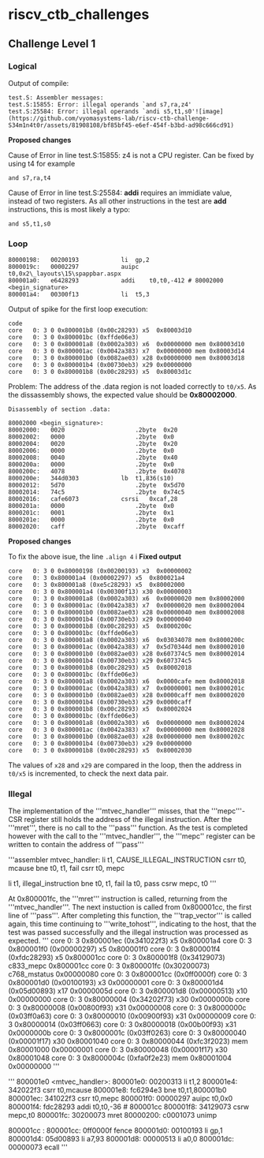 # riscv_ctb_challenges

## Challenge Level 1

### Logical

Output of compile:
```assembly
test.S: Assembler messages:
test.S:15855: Error: illegal operands `and s7,ra,z4'
test.S:25584: Error: illegal operands `andi s5,t1,s0'![image](https://github.com/vyomasystems-lab/riscv-ctb-challenge-S34m1n4t0r/assets/81908108/bf85bf45-e6ef-454f-b3bd-ad98c666cd91)
```
**Proposed changes**

Cause of Error in line test.S:15855:  z4 is not a CPU register. Can be fixed by using t4 for example
```assembly
and s7,ra,t4
```

Cause of Error in line test.S:25584: **addi** requires an immidiate value, instead of two registers. As all other instructions in the test are **add** instructions, this is most likely a typo:
```assembly
and s5,t1,s0
```



### Loop



```listing
80000198:	00200193          	li	gp,2
8000019c:	00002297          	auipc	t0,0x2\_layouts\15\spappbar.aspx
800001a0:	e6428293          	addi	t0,t0,-412 # 80002000 <begin_signature>
800001a4:	00300f13          	li	t5,3
```

Output of spike for the  first loop execution:
```listing
code
core   0: 3 0 0x800001b8 (0x00c28293) x5  0x80003d10
core   0: 3 0 0x800001bc (0xffde06e3)
core   0: 3 0 0x800001a8 (0x0002a303) x6  0x00000000 mem 0x80003d10
core   0: 3 0 0x800001ac (0x0042a383) x7  0x00000000 mem 0x80003d14
core   0: 3 0 0x800001b0 (0x0082ae03) x28 0x00000000 mem 0x80003d18
core   0: 3 0 0x800001b4 (0x00730eb3) x29 0x00000000
core   0: 3 0 0x800001b8 (0x00c28293) x5  0x80003d1c
```

Problem: The address of the .data region is not loaded correctly to ```t0/x5```. As the dissassembly shows, the expected value should be **0x80002000**. 
```data
Disassembly of section .data:

80002000 <begin_signature>:
80002000:	0020                	.2byte	0x20
80002002:	0000                	.2byte	0x0
80002004:	0020                	.2byte	0x20
80002006:	0000                	.2byte	0x0
80002008:	0040                	.2byte	0x40
8000200a:	0000                	.2byte	0x0
8000200c:	4078                	.2byte	0x4078
8000200e:	344d0303          	lb	t1,836(s10)
80002012:	5d70                	.2byte	0x5d70
80002014:	74c5                	.2byte	0x74c5
80002016:	cafe6073          	csrsi	0xcaf,28
8000201a:	0000                	.2byte	0x0
8000201c:	0001                	.2byte	0x1
8000201e:	0000                	.2byte	0x0
80002020:	caff                	.2byte	0xcaff
```


**Proposed changes**

To fix the above isue, the line ```.align 4``` i
**Fixed output**
```listing
core   0: 3 0 0x80000198 (0x00200193) x3  0x00000002
core   0: 3 0x800001a4 (0x00002297) x5  0x800021a4
core   0: 3 0x800001a8 (0xe5c28293) x5  0x80002000
core   0: 3 0 0x800001a4 (0x00300f13) x30 0x00000003
core   0: 3 0 0x800001a8 (0x0002a303) x6  0x00000020 mem 0x80002000
core   0: 3 0 0x800001ac (0x0042a383) x7  0x00000020 mem 0x80002004
core   0: 3 0 0x800001b0 (0x0082ae03) x28 0x00000040 mem 0x80002008
core   0: 3 0 0x800001b4 (0x00730eb3) x29 0x00000040
core   0: 3 0 0x800001b8 (0x00c28293) x5  0x8000200c
core   0: 3 0 0x800001bc (0xffde06e3)
core   0: 3 0 0x800001a8 (0x0002a303) x6  0x03034078 mem 0x8000200c
core   0: 3 0 0x800001ac (0x0042a383) x7  0x5d70344d mem 0x80002010
core   0: 3 0 0x800001b0 (0x0082ae03) x28 0x607374c5 mem 0x80002014
core   0: 3 0 0x800001b4 (0x00730eb3) x29 0x607374c5
core   0: 3 0 0x800001b8 (0x00c28293) x5  0x80002018
core   0: 3 0 0x800001bc (0xffde06e3)
core   0: 3 0 0x800001a8 (0x0002a303) x6  0x0000cafe mem 0x80002018
core   0: 3 0 0x800001ac (0x0042a383) x7  0x00000001 mem 0x8000201c
core   0: 3 0 0x800001b0 (0x0082ae03) x28 0x0000caff mem 0x80002020
core   0: 3 0 0x800001b4 (0x00730eb3) x29 0x0000caff
core   0: 3 0 0x800001b8 (0x00c28293) x5  0x80002024
core   0: 3 0 0x800001bc (0xffde06e3)
core   0: 3 0 0x800001a8 (0x0002a303) x6  0x00000000 mem 0x80002024
core   0: 3 0 0x800001ac (0x0042a383) x7  0x00000000 mem 0x80002028
core   0: 3 0 0x800001b0 (0x0082ae03) x28 0x00000000 mem 0x8000202c
core   0: 3 0 0x800001b4 (0x00730eb3) x29 0x00000000
core   0: 3 0 0x800001b8 (0x00c28293) x5  0x80002030
```

The values of ```x28``` and ```x29``` are compared in the loop, then the address in ```t0/x5``` is incremented, to check the next data pair.


### Illegal

The implementation of the '''mtvec_handler''' misses, that the '''mepc'''-CSR register still holds the address of the illegal instruction. After the '''mret''', there is no call to the '''pass''' function. 
As the test is completed however with the call to the '''mtvec_handler''', the '''mepc'' register can be written to contain the address of '''pass'''

'''assembler
mtvec_handler:
  li t1, CAUSE_ILLEGAL_INSTRUCTION
  csrr t0, mcause
  bne t0, t1, fail
  csrr t0, mepc

  li t1, illegal_instruction
  bne t0, t1, fail
  la t0, pass
  csrw mepc, t0
'''

At 0x800001fc, the '''mret''' instruction is called, returning from the '''mtvec_handler'''. The next instuction is called from 0x800001cc, the first line of '''pass'''. After completing this function, the '''trap_vector''' is called again, this time continuing to '''write_tohost''', indicating to the host, that the test was passed successfully and the illegal instruction was processed as expected.
'''
core   0: 3 0x800001ec (0x341022f3) x5  0x800001a4
core   0: 3 0x800001f0 (0x00000297) x5  0x800001f0
core   0: 3 0x800001f4 (0xfdc28293) x5  0x800001cc
core   0: 3 0x800001f8 (0x34129073) c833_mepc 0x800001cc
core   0: 3 0x800001fc (0x30200073) c768_mstatus 0x00000080
core   0: 3 0x800001cc (0x0ff0000f)
core   0: 3 0x800001d0 (0x00100193) x3  0x00000001
core   0: 3 0x800001d4 (0x05d00893) x17 0x0000005d
core   0: 3 0x800001d8 (0x00000513) x10 0x00000000
core   0: 3 0x80000004 (0x34202f73) x30 0x0000000b
core   0: 3 0x80000008 (0x00800f93) x31 0x00000008
core   0: 3 0x8000000c (0x03ff0a63)
core   0: 3 0x80000010 (0x00900f93) x31 0x00000009
core   0: 3 0x80000014 (0x03ff0663)
core   0: 3 0x80000018 (0x00b00f93) x31 0x0000000b
core   0: 3 0x8000001c (0x03ff0263)
core   0: 3 0x80000040 (0x00001f17) x30 0x80001040
core   0: 3 0x80000044 (0xfc3f2023) mem 0x80001000 0x00000001
core   0: 3 0x80000048 (0x00001f17) x30 0x80001048
core   0: 3 0x8000004c (0xfa0f2e23) mem 0x80001004 0x00000000
'''

'''
800001e0 <mtvec_handler>:
800001e0:	00200313          	li	t1,2
800001e4:	342022f3          	csrr	t0,mcause
800001e8:	fc6294e3          	bne	t0,t1,800001b0 <fail>
800001ec:	341022f3          	csrr	t0,mepc
800001f0:	00000297          	auipc	t0,0x0
800001f4:	fdc28293          	addi	t0,t0,-36 # 800001cc <pass>
800001f8:	34129073          	csrw	mepc,t0
800001fc:	30200073          	mret
80000200:	c0001073          	unimp

800001cc <pass>:
800001cc:	0ff0000f          	fence
800001d0:	00100193          	li	gp,1
800001d4:	05d00893          	li	a7,93
800001d8:	00000513          	li	a0,0
800001dc:	00000073          	ecall
'''
